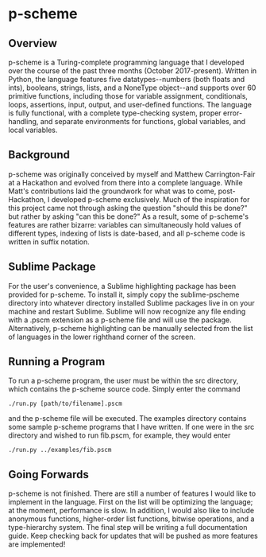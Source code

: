 # p-scheme

## Overview
p-scheme is a Turing-complete programming language that I developed over the course of the past three months (October 2017-present).  Written in Python, the language features five datatypes--numbers (both floats and ints), booleans, strings, lists, and a NoneType object--and supports over 60 primitive functions, including those for variable assignment, conditionals, loops, assertions, input, output, and user-defined functions.  The language is fully functional, with a complete type-checking system, proper error-handling, and separate environments for functions, global variables, and local variables.

## Background
p-scheme was originally conceived by myself and Matthew Carrington-Fair at a Hackathon and evolved from there into a complete language.  While Matt's contributions laid the groundwork for what was to come, post-Hackathon, I developed p-scheme exclusively.  Much of the inspiration for this project came not through asking the question "should this be done?" but rather by asking "can this be done?"  As a result, some of p-scheme's features are rather bizarre: variables can simultaneously hold values of different types, indexing of lists is date-based, and all p-scheme code is written in suffix notation.

## Sublime Package
For the user's convenience, a Sublime highlighting package has been provided for p-scheme.  To install it, simply copy the sublime-pscheme directory into whatever directory installed Sublime packages live in on your machine and restart Sublime.  Sublime will now recognize any file ending with a .pscm extension as a p-scheme file and will use the package.  Alternatively, p-scheme highlighting can be manually selected from the list of languages in the lower righthand corner of the screen.

## Running a Program
To run a p-scheme program, the user must be within the src directory, which contains the p-scheme source code.  Simply enter the command 
```
./run.py [path/to/filename].pscm
```
and the p-scheme file will be executed.  The examples directory contains some sample p-scheme programs that I have written.  If one were in the src directory and wished to run fib.pscm, for example, they would enter
```
./run.py ../examples/fib.pscm
```

## Going Forwards
p-scheme is not finished.  There are still a number of features I would like to implement in the language.  First on the list will be optimizing the language; at the moment, performance is slow.  In addition, I would also like to include anonymous functions, higher-order list functions, bitwise operations, and a type-hierarchy system.  The final step will be writing a full documentation guide.  Keep checking back for updates that will be pushed as more features are implemented!
